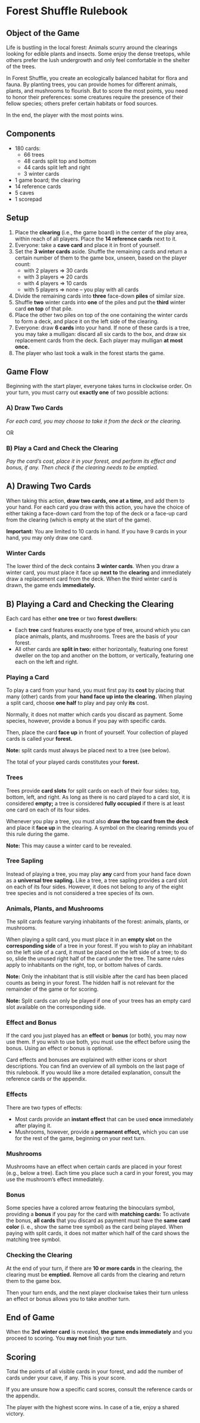 # Forest Shuffle Rulebook

## Object of the Game

Life is bustling in the local forest: Animals scurry around the clearings looking for edible plants and insects. Some enjoy the dense treetops, while others prefer the lush undergrowth and only feel comfortable in the shelter of the trees.

In Forest Shuffle, you create an ecologically balanced habitat for flora and fauna. By planting trees, you can provide homes for different animals, plants, and mushrooms to flourish. But to score the most points, you need to honor their preferences: some creatures require the presence of their fellow species; others prefer certain habitats or food sources.

In the end, the player with the most points wins.

## Components

* 180 cards:
  * 66 trees
  * 48 cards split top and bottom
  * 44 cards split left and right
  * 3 winter cards
* 1 game board; the clearing
* 14 reference cards
* 5 caves
* 1 scorepad

## Setup

1. Place the **clearing** (i.e., the game board) in the center of the play area, within reach of all players. Place the **14 reference cards** next to it.
2. Everyone: take a **cave card** and place it in front of yourself.
3. Set the **3 winter cards** aside. Shuffle the remaining cards and return a certain number of them to the game box, unseen, based on the player count:
   * with 2 players => 30 cards
   * with 3 players => 20 cards
   * with 4 players => 10 cards
   * with 5 players => none – you play with all cards
4. Divide the remaining cards into **three** face-down **piles** of similar size.
5. Shuffle **two** winter cards into **one** of the piles and put the **third** winter card **on top** of that pile.
6. Place the other two piles on top of the one containing the winter cards to form a deck, and place it on the left side of the clearing.
7. Everyone: draw **6 cards** into your hand. If none of these cards is a tree, you may take a mulligan: discard all six cards to the box, and draw six replacement cards from the deck. Each player may mulligan **at most once.**
8. The player who last took a walk in the forest starts the game.

## Game Flow

Beginning with the start player, everyone takes turns in clockwise order. On your turn, you must carry out **exactly one** of two possible actions:

### A) Draw Two Cards

*For each card, you may choose to take it from the deck or the clearing.*

OR

### B) Play a Card and Check the Clearing

*Pay the card’s cost, place it in your forest, and perform its effect and bonus, if any. Then check if the clearing needs to be emptied.*

## A) Drawing Two Cards

When taking this action, **draw two cards, one at a time,** and add them to your hand. For each card you draw with this action, you have the choice of either taking a face-down card from the top of the deck or a face-up card from the clearing (which is empty at the start of the game).

**Important:** You are limited to 10 cards in hand. If you have 9 cards in your hand, you may only draw one card.

### Winter Cards

The lower third of the deck contains **3 winter cards**. When you draw a winter card, you must place it face up **next to** the **clearing** and immediately draw a replacement card from the deck. When the third winter card is drawn, the game ends **immediately.**

## B) Playing a Card and Checking the Clearing

Each card has either **one tree** or two **forest dwellers:**

* Each **tree** card features exactly one type of tree, around which you can place animals, plants, and mushrooms. Trees are the basis of your forest.
* All other cards are **split in two:** either horizontally, featuring one forest dweller on the top and another on the bottom, or vertically, featuring one each on the left and right.

### Playing a Card

To play a card from your hand, you must first pay its **cost** by placing that many (other) cards from your **hand face up into the clearing.** When playing a split card, choose **one half** to play and pay only **its** cost.

Normally, it does not matter which cards you discard as payment. Some species, however, provide a bonus if you pay with specific cards.

Then, place the card **face up** in front of yourself. Your collection of played cards is called your **forest.**

**Note:** split cards must always be placed next to a tree (see below).

The total of your played cards constitutes your **forest.**

### Trees

Trees provide **card slots** for split cards on each of their four sides: top, bottom, left, and right. As long as there is no card played to a card slot, it is considered **empty;** a tree is considered **fully occupied** if there is at least one card on each of its four sides.

Whenever you play a tree, you must also **draw the top card from the deck** and place it **face up** in the clearing. A symbol on the clearing reminds you of this rule during the game.

**Note:** This may cause a winter card to be revealed.

### Tree Sapling

Instead of playing a tree, you may play **any** card from your hand face down as a **universal tree sapling.** Like a tree, a tree sapling provides a card slot on each of its four sides. However, it does not belong to any of the eight tree species and is not considered a tree species of its own.

### Animals, Plants, and Mushrooms

The split cards feature varying inhabitants of the forest: animals, plants, or mushrooms.

When playing a split card, you must place it in an **empty slot** on the **corresponding side** of a tree in your forest. If you wish to play an inhabitant on the left side of a card, it must be placed on the left side of a tree; to do so, slide the unused right half of the card under the tree. The same rules apply to inhabitants on the right, top, or bottom halves of cards.

**Note:** Only the inhabitant that is still visible after the card has been placed counts as being in your forest. The hidden half is not relevant for the remainder of the game or for scoring.

**Note:** Split cards can only be played if one of your trees has an empty card slot available on the corresponding side.

### Effect and Bonus

If the card you just played has an **effect** or **bonus** (or both), you may now use them. If you wish to use both, you must use the effect before using the bonus. Using an effect or bonus is optional.

Card effects and bonuses are explained with either icons or short descriptions. You can find an overview of all symbols on the last page of this rulebook. If you would like a more detailed explanation, consult the reference cards or the appendix.

### Effects

There are two types of effects:

* Most cards provide an **instant effect** that can be used **once** immediately after playing it.
* Mushrooms, however, provide a **permanent effect,** which you can use for the rest of the game, beginning on your next turn.

### Mushrooms

Mushrooms have an effect when certain cards are placed in your
forest (e.g., below a tree). Each time you place such a card in your
forest, you may use the mushroom’s effect immediately.

### Bonus

Some species have a colored arrow featuring the binoculars symbol, providing a **bonus** if you pay for the card with **matching cards:** To activate the bonus, **all cards** that you discard as payment must have the **same card color** (i. e., show the same tree symbol) as the card being played. When paying with split cards, it does not matter which half of the card shows the matching tree symbol.

### Checking the Clearing

At the end of your turn, if there are **10 or more cards** in the clearing, the clearing must be **emptied.** Remove all cards from the clearing and return them to the game box.

Then your turn ends, and the next player clockwise takes their turn unless an effect or bonus allows you to take another turn.

## End of Game

When the **3rd winter card** is revealed, **the game ends immediately** and you proceed to scoring. You **may not** finish your turn.

## Scoring

Total the points of all visible cards in your forest, and add the number of cards under your cave, if any. This is your score.

If you are unsure how a specific card scores, consult the reference cards or the appendix.

The player with the highest score wins. In case of a tie, enjoy a shared victory.
